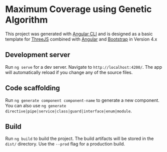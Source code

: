 # Maximum Coverage using Genetic Algorithm

This project was generated with [Angular CLI](https://github.com/angular/angular-cli) and is designed as a basic template for [ThreeJS](https://threejs.org/) combined with [Angular](https://angular.io/) and [Bootstrap](https://getbootstrap.com/) in Version 4.x

## Development server

Run `ng serve` for a dev server. Navigate to `http://localhost:4200/`. The app will automatically reload if you change any of the source files.

## Code scaffolding

Run `ng generate component component-name` to generate a new component. You can also use `ng generate directive|pipe|service|class|guard|interface|enum|module`.

## Build

Run `ng build` to build the project. The build artifacts will be stored in the `dist/` directory. Use the `--prod` flag for a production build.



